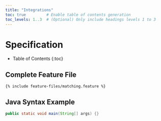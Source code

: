 ```yaml
---
title: "Integrations"
toc: true         # Enable table of contents generation
toc_levels: 1..3  # (Optional) Only include headings levels 1 to 3
---
```


# Specification

* Table of Contents
{:toc}

## Complete Feature File
```gherkin
{% include feature-files/matching.feature %}
```


## Java Syntax Example

```java
public static void main(String[] args) {}
```